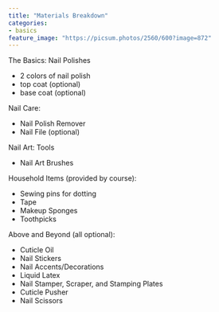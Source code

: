 ```yaml
---
title: "Materials Breakdown"
categories:
- basics
feature_image: "https://picsum.photos/2560/600?image=872"
---
```


The Basics: Nail Polishes

- 2 colors of nail polish
- top coat (optional)
- base coat (optional)

Nail Care:

- Nail Polish Remover
- Nail File (optional)

Nail Art: Tools

- Nail Art Brushes

Household Items (provided by course):

- Sewing pins for dotting
- Tape
- Makeup Sponges
- Toothpicks

Above and Beyond (all optional):

- Cuticle Oil
- Nail Stickers
- Nail Accents/Decorations
- Liquid Latex
- Nail Stamper, Scraper, and Stamping Plates
- Cuticle Pusher
- Nail Scissors
